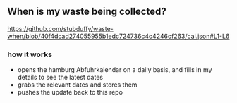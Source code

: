 ## When is my waste being collected?
  https://github.com/stubduffy/waste-when/blob/40f4dcad274055955b1edc724736c4c4246cf263/cal.json#L1-L6
  
  ### how it works
  - opens the hamburg Abfuhrkalendar on a daily basis, and fills in my details to see the latest dates
  - grabs the relevant dates and stores them
  - pushes the update back to this repo
  
